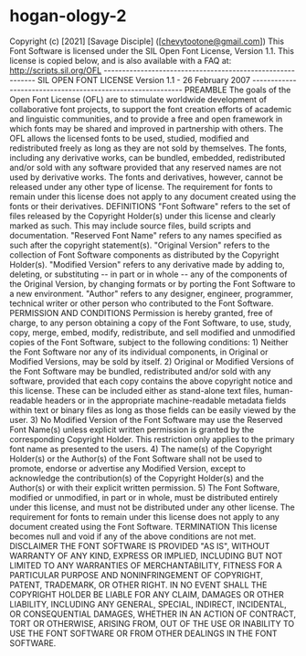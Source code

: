 # hogan-ology-2
Copyright (c) [2021] [Savage Disciple] ([chevytootone@gmail.com]) This Font Software is licensed under the SIL Open Font License, Version 1.1. This license is copied below, and is also available with a FAQ at: http://scripts.sil.org/OFL ----------------------------------------------------------- SIL OPEN FONT LICENSE Version 1.1 - 26 February 2007 ----------------------------------------------------------- PREAMBLE The goals of the Open Font License (OFL) are to stimulate worldwide development of collaborative font projects, to support the font creation efforts of academic and linguistic communities, and to provide a free and open framework in which fonts may be shared and improved in partnership with others. The OFL allows the licensed fonts to be used, studied, modified and redistributed freely as long as they are not sold by themselves. The fonts, including any derivative works, can be bundled, embedded, redistributed and/or sold with any software provided that any reserved names are not used by derivative works. The fonts and derivatives, however, cannot be released under any other type of license. The requirement for fonts to remain under this license does not apply to any document created using the fonts or their derivatives. DEFINITIONS "Font Software" refers to the set of files released by the Copyright Holder(s) under this license and clearly marked as such. This may include source files, build scripts and documentation. "Reserved Font Name" refers to any names specified as such after the copyright statement(s). "Original Version" refers to the collection of Font Software components as distributed by the Copyright Holder(s). "Modified Version" refers to any derivative made by adding to, deleting, or substituting -- in part or in whole -- any of the components of the Original Version, by changing formats or by porting the Font Software to a new environment. "Author" refers to any designer, engineer, programmer, technical writer or other person who contributed to the Font Software. PERMISSION AND CONDITIONS Permission is hereby granted, free of charge, to any person obtaining a copy of the Font Software, to use, study, copy, merge, embed, modify, redistribute, and sell modified and unmodified copies of the Font Software, subject to the following conditions: 1) Neither the Font Software nor any of its individual components, in Original or Modified Versions, may be sold by itself. 2) Original or Modified Versions of the Font Software may be bundled, redistributed and/or sold with any software, provided that each copy contains the above copyright notice and this license. These can be included either as stand-alone text files, human-readable headers or in the appropriate machine-readable metadata fields within text or binary files as long as those fields can be easily viewed by the user. 3) No Modified Version of the Font Software may use the Reserved Font Name(s) unless explicit written permission is granted by the corresponding Copyright Holder. This restriction only applies to the primary font name as presented to the users. 4) The name(s) of the Copyright Holder(s) or the Author(s) of the Font Software shall not be used to promote, endorse or advertise any Modified Version, except to acknowledge the contribution(s) of the Copyright Holder(s) and the Author(s) or with their explicit written permission. 5) The Font Software, modified or unmodified, in part or in whole, must be distributed entirely under this license, and must not be distributed under any other license. The requirement for fonts to remain under this license does not apply to any document created using the Font Software. TERMINATION This license becomes null and void if any of the above conditions are not met. DISCLAIMER THE FONT SOFTWARE IS PROVIDED "AS IS", WITHOUT WARRANTY OF ANY KIND, EXPRESS OR IMPLIED, INCLUDING BUT NOT LIMITED TO ANY WARRANTIES OF MERCHANTABILITY, FITNESS FOR A PARTICULAR PURPOSE AND NONINFRINGEMENT OF COPYRIGHT, PATENT, TRADEMARK, OR OTHER RIGHT. IN NO EVENT SHALL THE COPYRIGHT HOLDER BE LIABLE FOR ANY CLAIM, DAMAGES OR OTHER LIABILITY, INCLUDING ANY GENERAL, SPECIAL, INDIRECT, INCIDENTAL, OR CONSEQUENTIAL DAMAGES, WHETHER IN AN ACTION OF CONTRACT, TORT OR OTHERWISE, ARISING FROM, OUT OF THE USE OR INABILITY TO USE THE FONT SOFTWARE OR FROM OTHER DEALINGS IN THE FONT SOFTWARE.
